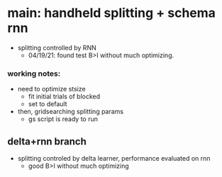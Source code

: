 # main: handheld splitting + schema rnn
- splitting controlled by RNN
  - 04/19/21: found test B>I without much optimizing.

### working notes:
  - need to optimize stsize
    - fit initial trials of blocked 
    - set to default
  - then, gridsearching splitting params
    - gs script is ready to run


## delta+rnn branch
- splitting controled by delta learner, performance evaluated on rnn
  - good B>I without much optimizing

